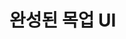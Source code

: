 # 완성된 목업 UI

<figure><img src="../../.gitbook/assets/ezgif-1-0ba17f0922.gif" alt=""><figcaption></figcaption></figure>
